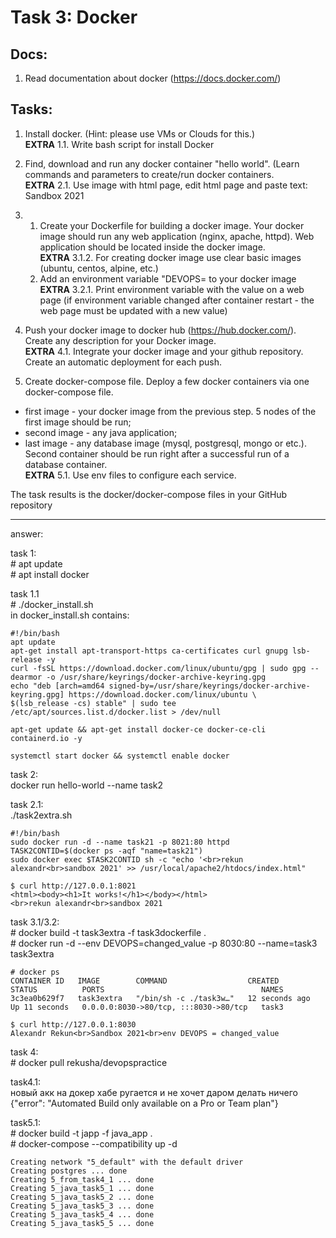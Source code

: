 # Task 3: Docker
 
## Docs:
1. Read documentation about docker (https://docs.docker.com/)
 
## Tasks:
1. Install docker. (Hint: please use VMs or Clouds  for this.) <br> **EXTRA** 1.1. Write bash script for install Docker 
 
2. Find, download and run any docker container "hello world". (Learn commands and parameters to create/run docker containers.<br> **EXTRA** 2.1. Use image with html page, edit html page and paste text: <Username> Sandbox 2021
 
3. 1. Create your Dockerfile for building a docker image. Your docker image should run any web application (nginx, apache, httpd). Web application should be located inside the docker image. <br> **EXTRA** 3.1.2. For creating docker image use clear basic images (ubuntu, centos, alpine, etc.)
   1. Add an environment variable "DEVOPS=<username> to your docker image<br> **EXTRA** 3.2.1. Print environment variable with the value on a web page (if environment variable changed after container restart - the web page must be updated with a new value)
 
4. Push your docker image to docker hub (https://hub.docker.com/). Create any description for your Docker image. <br> **EXTRA** 4.1. Integrate your docker image and your github repository. Create an automatic deployment for each push.
 
5.  Create docker-compose file. Deploy a few docker containers via one docker-compose file. 
  * first image - your docker image from the previous step. 5 nodes of the first image should be run;
  * second image - any java application;
  * last image - any database image (mysql, postgresql, mongo or etc.).
  Second container should be run right after a successful run of a database container.<br> **EXTRA** 5.1. Use env files to configure each service.

 
The task results is the docker/docker-compose files in your GitHub repository

 -------------------------
 answer:  

  task 1:  
   \# apt update  
   \# apt install docker   
   
  task 1.1  
   \# ./docker_install.sh  
   in docker_install.sh contains:  
```
#!/bin/bash
apt update
apt-get install apt-transport-https ca-certificates curl gnupg lsb-release -y
curl -fsSL https://download.docker.com/linux/ubuntu/gpg | sudo gpg --dearmor -o /usr/share/keyrings/docker-archive-keyring.gpg
echo "deb [arch=amd64 signed-by=/usr/share/keyrings/docker-archive-keyring.gpg] https://download.docker.com/linux/ubuntu \
$(lsb_release -cs) stable" | sudo tee /etc/apt/sources.list.d/docker.list > /dev/null

apt-get update && apt-get install docker-ce docker-ce-cli containerd.io -y

systemctl start docker && systemctl enable docker
```

  task 2:  
    docker run hello-world --name task2

  task 2.1:  
    ./task2extra.sh  
```
#!/bin/bash
sudo docker run -d --name task21 -p 8021:80 httpd
TASK2CONTID=$(docker ps -aqf "name=task21")
sudo docker exec $TASK2CONTID sh -c "echo '<br>rekun alexandr<br>sandbox 2021' >> /usr/local/apache2/htdocs/index.html"
```

```
$ curl http://127.0.0.1:8021 
<html><body><h1>It works!</h1></body></html>
<br>rekun alexandr<br>sandbox 2021
```
 
  task 3.1/3.2:  
    \# docker build -t task3extra -f task3dockerfile .  
    \# docker run -d --env DEVOPS=changed_value -p 8030:80 --name=task3 task3extra
```
# docker ps
CONTAINER ID   IMAGE        COMMAND                  CREATED          STATUS          PORTS                                   NAMES
3c3ea0b629f7   task3extra   "/bin/sh -c ./task3w…"   12 seconds ago   Up 11 seconds   0.0.0.0:8030->80/tcp, :::8030->80/tcp   task3
```
```
$ curl http://127.0.0.1:8030
Alexandr Rekun<br>Sandbox 2021<br>env DEVOPS = changed_value
```
  task 4:  
    \# docker pull rekusha/devopspractice  
  
  task4.1:  
    новый акк на докер хабе ругается и не хочет даром делать ничего  
    {"error": "Automated Build only available on a Pro or Team plan"}  
  
  task5.1:  
 \# docker build -t japp -f java_app .    
 \# docker-compose --compatibility up -d  
 
```
Creating network "5_default" with the default driver
Creating postgres ... done
Creating 5_from_task4_1 ... done
Creating 5_java_task5_1 ... done
Creating 5_java_task5_2 ... done
Creating 5_java_task5_3 ... done
Creating 5_java_task5_4 ... done
Creating 5_java_task5_5 ... done
```
 
